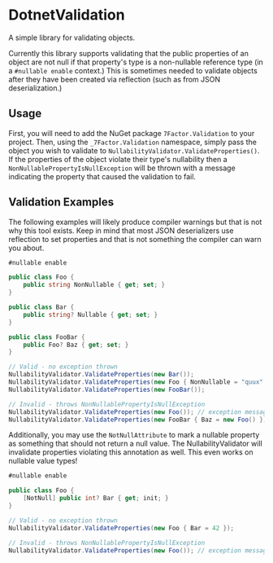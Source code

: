 # DotnetValidation

A simple library for validating objects.

Currently this library supports validating that the public properties of an object are
not null if that property's type is a non-nullable reference type (in a `#nullable enable`
context.) This is sometimes needed to validate objects after they have been created via
reflection (such as from JSON deserialization.)


## Usage

First, you will need to add the NuGet package `7Factor.Validation` to your project. Then,
using the `_7Factor.Validation` namespace, simply pass the object you wish to validate to
`NullabilityValidator.ValidateProperties()`. If the properties of the object violate their
type's nullability then a `NonNullablePropertyIsNullException` will be thrown with a
message indicating the property that caused the validation to fail.

## Validation Examples

The following examples will likely produce compiler warnings but that is not why this tool
exists. Keep in mind that most JSON deserializers use reflection to set properties and
that is not something the compiler can warn you about.

```c#
#nullable enable

public class Foo {
    public string NonNullable { get; set; }
}

public class Bar {
    public string? Nullable { get; set; }
}

public class FooBar {
    public Foo? Baz { get; set; }
}

// Valid - no exception thrown
NullabilityValidator.ValidateProperties(new Bar());
NullabilityValidator.ValidateProperties(new Foo { NonNullable = "quux" });
NullabilityValidator.ValidateProperties(new FooBar());

// Invalid - throws NonNullablePropertyIsNullException
NullabilityValidator.ValidateProperties(new Foo()); // exception message points to "NonNullable" property
NullabilityValidator.ValidateProperties(new FooBar { Baz = new Foo() }); // exception message points to "Baz.NonNullable" property
```

Additionally, you may use the `NotNullAttribute` to mark a nullable property as something
that should not return a null value. The NullabilityValidator will invalidate properties
violating this annotation as well. This even works on nullable value types!

```c#
#nullable enable

public class Foo {
    [NotNull] public int? Bar { get; init; }
}

// Valid - no exception thrown
NullabilityValidator.ValidateProperties(new Foo { Bar = 42 });

// Invalid - throws NonNullablePropertyIsNullException
NullabilityValidator.ValidateProperties(new Foo()); // exception message points to "Bar" property
```
